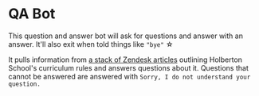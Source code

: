 # QA Bot

This question and answer bot will ask for questions and answer with an answer. It'll also exit when told things like `"bye"` ☆


It pulls information from [a stack of Zendesk articles](./data/ZendeskArticles/) outlining Holberton School's curriculum rules and answers questions about it. Questions that cannot be answered are answered with `Sorry, I do not understand your question.`
